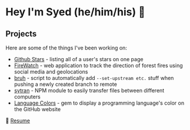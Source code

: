 # Hey I'm Syed (he/him/his) 👋

## Projects

Here are some of the things I've been working on:

* [Github Stars](https://github.com/SyedAbuTalib/Github-Stars) - listing all of a user's stars on one page
* [FireWatch](https://github.com/SyedAbuTalib/FireWatch) - web application to track the direction of forest fires using social media and geolocations
* [bruh](https://github.com/SyedAbuTalib/bruh) - script to automatically add `--set-upstream etc.` stuff when pushing a newly created branch to remote
* [sytran](https://github.com/SyedAbuTalib/sytran) - NPM module to easily transfer files between different computers
* [Language Colors](https://github.com/SyedAbuTalib/language_colors) - gem to display a programming language's color on the GitHub website

📝 [Resume](https://syedabutalib.github.io/resume.pdf)
